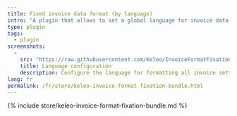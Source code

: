 ```yaml
---
title: Fixed invoice data format (by language)
intro: "A plugin that allows to set a global language for invoice data formats"
type: plugin
tags:
  - plugin
screenshots:
  - 
    src: "https://raw.githubusercontent.com/Keleo/InvoiceFormatFixationBundle/master/screenshot.png"
    title: Language configuration
    description: Configure the language for formatting all invoice settings 
lang: fr
permalink: /fr/store/keleo-invoice-format-fixation-bundle.html
---
```


{% include store/keleo-invoice-format-fixation-bundle.md %}
